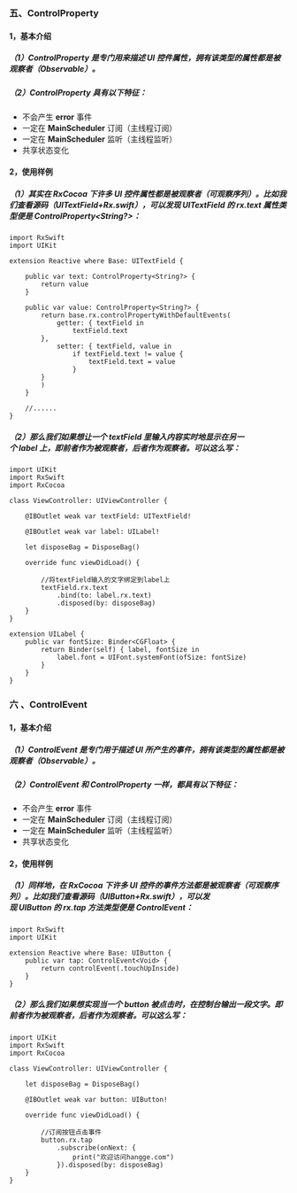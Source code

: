 ### 五、ControlProperty


#### 1，基本介绍
##### （1）**ControlProperty** 是专门用来描述 **UI** 控件属性，拥有该类型的属性都是被观察者（**Observable**）。
##### （2）**ControlProperty** 具有以下特征：

* 不会产生 **error** 事件
* 一定在 **MainScheduler** 订阅（主线程订阅）
* 一定在 **MainScheduler** 监听（主线程监听）
* 共享状态变化

#### 2，使用样例
##### （1）其实在 **RxCocoa** 下许多 **UI** 控件属性都是被观察者（可观察序列）。比如我们查看源码（**UITextField+Rx.swift**），可以发现 **UITextField** 的 **rx.text** 属性类型便是 **ControlProperty<String?>：**

```
import RxSwift
import UIKit
 
extension Reactive where Base: UITextField {
 
    public var text: ControlProperty<String?> {
        return value
    }
 
    public var value: ControlProperty<String?> {
        return base.rx.controlPropertyWithDefaultEvents(
            getter: { textField in
                textField.text
        },
            setter: { textField, value in
                if textField.text != value {
                    textField.text = value
                }
        }
        )
    }
     
    //......
}
```

##### （2）那么我们如果想让一个 textField 里输入内容实时地显示在另一个 label 上，即前者作为被观察者，后者作为观察者。可以这么写：

```
import UIKit
import RxSwift
import RxCocoa
 
class ViewController: UIViewController {
     
    @IBOutlet weak var textField: UITextField!
     
    @IBOutlet weak var label: UILabel!
     
    let disposeBag = DisposeBag()
     
    override func viewDidLoad() {
         
        //将textField输入的文字绑定到label上
        textField.rx.text
            .bind(to: label.rx.text)
            .disposed(by: disposeBag)
    }
}
 
extension UILabel {
    public var fontSize: Binder<CGFloat> {
        return Binder(self) { label, fontSize in
            label.font = UIFont.systemFont(ofSize: fontSize)
        }
    }
}
```


### 六 、ControlEvent


#### 1，基本介绍
##### （1）ControlEvent 是专门用于描述 UI 所产生的事件，拥有该类型的属性都是被观察者（Observable）。
##### （2）ControlEvent 和 ControlProperty 一样，都具有以下特征：

* 不会产生 **error** 事件
* 一定在 **MainScheduler** 订阅（主线程订阅）
* 一定在 **MainScheduler** 监听（主线程监听）
* 共享状态变化

#### 2，使用样例
##### （1）同样地，在 RxCocoa 下许多 UI 控件的事件方法都是被观察者（可观察序列）。比如我们查看源码（UIButton+Rx.swift），可以发现 UIButton 的 rx.tap 方法类型便是 ControlEvent<Void>：

```
import RxSwift
import UIKit
 
extension Reactive where Base: UIButton {
    public var tap: ControlEvent<Void> {
        return controlEvent(.touchUpInside)
    }
}
```

##### （2）那么我们如果想实现当一个 button 被点击时，在控制台输出一段文字。即前者作为被观察者，后者作为观察者。可以这么写：

```
import UIKit
import RxSwift
import RxCocoa
 
class ViewController: UIViewController {
     
    let disposeBag = DisposeBag()
     
    @IBOutlet weak var button: UIButton!
     
    override func viewDidLoad() {
         
        //订阅按钮点击事件
        button.rx.tap
            .subscribe(onNext: {
                print("欢迎访问hangge.com")
            }).disposed(by: disposeBag)
    }
}
```


